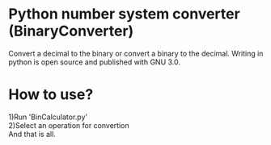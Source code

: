 # Python number system converter (BinaryConverter)
Convert a decimal to the binary or convert a binary to the decimal. Writing in python is open source and published with GNU 3.0.
<br>
<H1>How to use?</H1>
1)Run 'BinCalculator.py'<br>
2)Select an operation for convertion<br>
And that is all.

